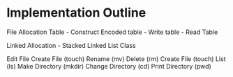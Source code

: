 # Implementation Outline

File Allocation Table
    - Construct Encoded table
    - Write table
    - Read Table

Linked Allocation
    - Stacked Linked List Class

Edit File
Create File (touch)
Rename (mv)
Delete (rm)
Create File (touch)
List (ls)
Make Directory (mkdir)
Change Directory (cd)
Print Directory (pwd)

